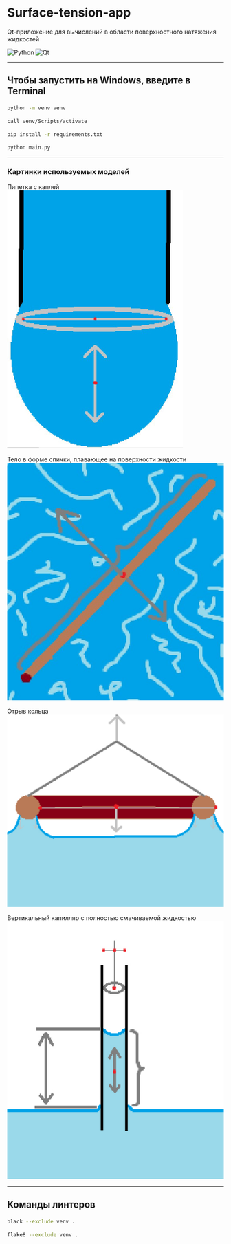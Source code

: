 # Surface-tension-app

Qt-приложение для вычислений в области поверхностного натяжения жидкостей

![Python](https://img.shields.io/badge/python-3670A0?style=for-the-badge&logo=python&logoColor=ffdd54)
![Qt](https://img.shields.io/badge/Qt-%23217346.svg?style=for-the-badge&logo=Qt&logoColor=white)

***

## Чтобы запустить на Windows, введите в Terminal

```bash
python -m venv venv
```

```bash
call venv/Scripts/activate
```

```bash
pip install -r requirements.txt
```

```bash
python main.py
```

***

### Картинки используемых моделей

Пипетка с каплей
![Пипетка](images/пипетка.jpg)

Тело в форме спички, плавающее на поверхности жидкости
![Спичка](images/спичка.jpg)

Отрыв кольца
![Кольцо](images/кольцо.jpg)

Вертикальный капилляр с полностью смачиваемой жидкостью
![Капилляр](images/капилляр.jpg)

***

## Команды линтеров

```bash
black --exclude venv .
```

```bash
flake8 --exclude venv .
```
